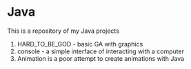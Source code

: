 # Java
This is a repository of my Java projects
1) HARD_TO_BE_GOD - basic GA with graphics
2) console - a simple interface of interacting with a computer
3) Animation is a poor attempt to create animations with Java
